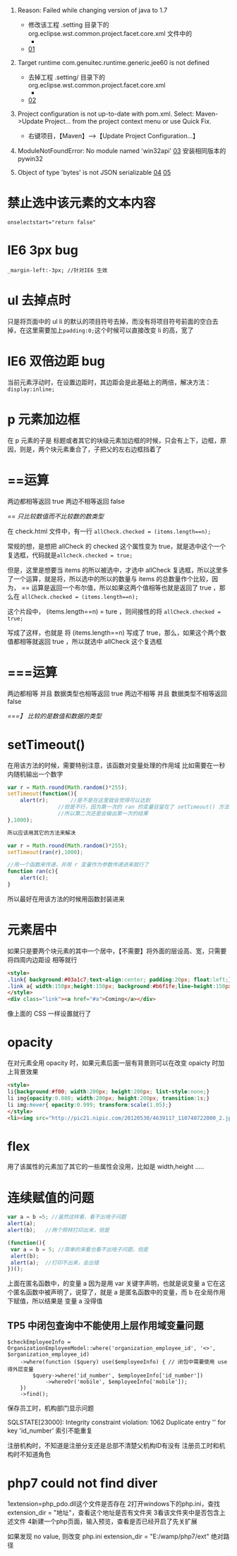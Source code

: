 

1. Reason: Failed while changing version of java to 1.7
	+ 修改该工程 .setting 目录下的 org.eclipse.wst.common.project.facet.core.xml 文件中的
		- <installed facet="java" version="1.7"/>
	+ [01](http://blog.csdn.net/nly19900820/article/details/51788083)


2. Target runtime com.genuitec.runtime.generic.jee60 is not defined
	+ 去掉工程 .setting/ 目录下的 org.eclipse.wst.common.project.facet.core.xml
		- <runtime name="com.genuitec.runtime.generic.jee60"/>
	+ [02](https://jingyan.baidu.com/article/d7130635338e3f13fdf47518.html)

3. Project configuration is not up-to-date with pom.xml. Select: Maven->Update Project... from the project context menu or use Quick Fix.
	+ 右键项目，【Maven】-->【Update Project Configuration...】

4. ModuleNotFoundError: No module named 'win32api'
	[03](https://sourceforge.net/projects/pywin32/files/pywin32/Build%20221/)
	安装相同版本的 pywin32 

5. Object of type 'bytes' is not JSON serializable
	[04](https://blog.csdn.net/z564359805/article/details/80599126)
	[05](https://blog.csdn.net/bear_sun/article/details/79397155)






# 禁止选中该元素的文本内容

`onselectstart="return false"`

# IE6 3px bug

`_margin-left:-3px;	//针对IE6 生效`

#  ul 去掉点时

只是将页面中的 ul li 的默认的项目符号去掉，而没有将项目符号前面的空白去掉，在这里需要加上`padding:0;`这个时候可以直接改变 li 的高，宽了

# IE6 双倍边距 bug

当前元素浮动时，在设置边距时，其边距会是此基础上的两倍，解决方法：`display:inline;`

# p 元素加边框

在 p 元素的子是 标题或者其它的块级元素加边框的时候，只会有上下，边框，原因，则是，两个块元素重合了，子把父的左右边框挡着了

# ==运算

两边都相等返回 true
两边不相等返回 false


*== 只比较数值而不比较数的数类型*

在 check.html 文件中，有一行
`allCheck.checked = (items.length==n);`

常规的想，是想把 allCheck 的 checked  这个属性变为 true，就是选中这个一个复选框，代码就是`allcheck.checked = true;`

但是，这里是想要当 items 的所以被选中，才选中 allCheck 复选框，所以这里多了一个运算，就是将，所以选中的所以的数量与 items 的总数量作个比较，因为， == 运算是返回一个布尔值，所以如果这两个值相等也就是返回了 true ，那么在 
`allCheck.checked = (items.length==n);`

这个片段中， (items.length==n) = ture ，则间接性的将 
`allCheck.checked = true;`

写成了这样，也就是 将 (items.length==n) 写成了 true，那么，如果这个两个数值都相等就返回 true ，所以就选中 allCheck 这个复选框 


# ===运算

两边都相等 并且 数据类型也相等返回 true
两边不相等 并且 数据类型不相等返回 false

*===】 比较的是数值和数据的类型*


# setTimeout()

在用该方法的时候，需要特别注意，该函数对变量处理的作用域
比如需要在一秒内随机输出一个数字

```js
var r = Math.round(Math.random()*255);
setTimeout(function(){
	alert(r);		//是不是在这里就会觉得可以达到
				//但是不行，因为第一次的 ran 的变量驻留在了 setTimeout() 方法中了
				//所以第二次还是会输出第一次的结果
},1000);

所以应该用其它的方法来解决

var r = Math.round(Math.random()*255);
setTimeout(ran(r),1000);

//用一个函数来传递，并用 r 变量作为参数传递进来就行了
function ran(c){
	alert(c);
}
```
所以最好在用该方法的时候用函数封装进来 


# 元素居中

如果只是要两个块元素的其中一个居中，【不需要】将外面的层设高、宽，只需要将四周内边距设
相等就行

```html
<style>
.link{ background:#03a1c7;text-align:center; padding:20px; float:left;}
.link a{ width:150px;height:150px; background:#b6f1fe;line-height:150px; display:block;text-decoration:none;}
</style>
<div class="link"><a href="#a">Coming</a></div>
```
像上面的 CSS 一样设置就行了


# opacity
在对元素全用 opacity 时，如果元素后面一层有背景则可以在改变 opaicty 时加上背景效果
```html
<style>
li{background:#f00; width:200px; height:200px; list-style:none;}
li img{opacity:0.888; width:200px; height:200px; transition:1s;}
li img:hover{ opacity:0.999; transform:scale(1.05);}
</style>
<li><img src="http://pic21.nipic.com/20120530/4639117_110740722000_2.jpg" /></li>
```

# flex
用了该属性的元素加了其它的一些属性会没用，比如是 width,height .....


# 连续赋值的问题

```javascript
var a = b =5; //虽然这样看，看不出啥子问题
alert(a);
alert(b);	//两个照样打印出来，但是

(function(){
 var a = b = 5;	//简单的来看也看不出啥子问题，但是
 alert(b);
 alert(a);	//打印不出来，会出错
})();
```
上面在匿名函数中，的变量 a 因为是用 var 关键字声明，也就是说变量 a 它在这个匿名函数中被声明了，说穿了，就是 a 是匿名函数中的变量，而 b 在全局作用下赋值，所以结果是  变量 a 没得值



## TP5 中闭包查询中不能使用上层作用域变量问题
```
$checkEmployeeInfo = OrganizationEmployeeModel::where('organization_employee_id', '<>', $organization_employee_id)
    ->where(function ($query) use($employeeInfo) { // 闭包中需要使用 use 得外层变量
        $query->where('id_number', $employeeInfo['id_number'])
            ->whereOr('mobile', $employeeInfo['mobile']);
    })
    ->find();
```


保存员工时，机构部门显示问题









SQLSTATE[23000]: Integrity constraint violation: 1062 Duplicate entry '' for key 'id_number'
索引不能重复

注册机构时，不知道是注册分支还是总部不清楚父机构ID有没有
注册员工时和机构时不知道角色


# php7 could not find diver

1extension=php_pdo.dll这个文件是否存在
2打开windows下的php.ini，查找 extension_dir = "地址"，查看这个地址是否有文件夹
3看该文件夹中是否包含上述文件
4新建一个php页面，输入<?php phpinfo(); ?>预览，查看是否已经开启了先关扩展

如果发现 no value, 则改变 php.ini extension_dir = "E:/wamp/php7/ext" 绝对路径








































